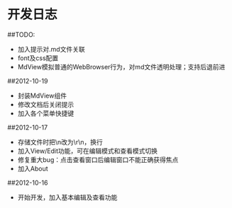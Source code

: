 开发日志
========
##TODO:
- 加入提示对.md文件关联
- font及css配置
- MdView模拟普通的WebBrowser行为，对md文件透明处理；支持后退前进

##2012-10-19

- 封装MdView组件
- 修改文档后关闭提示
- 加入各个菜单快捷键

##2012-10-17
- 存储文件时把\n改为\r\n，换行
- 加入View/Edit功能，可在编辑模式和查看模式切换
- 修复重大bug：点击查看窗口后编辑窗口不能正确获得焦点
- 加入About

##2012-10-16
- 开始开发，加入基本编辑及查看功能